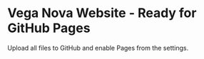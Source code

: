 # Vega Nova Website - Ready for GitHub Pages
Upload all files to GitHub and enable Pages from the settings.